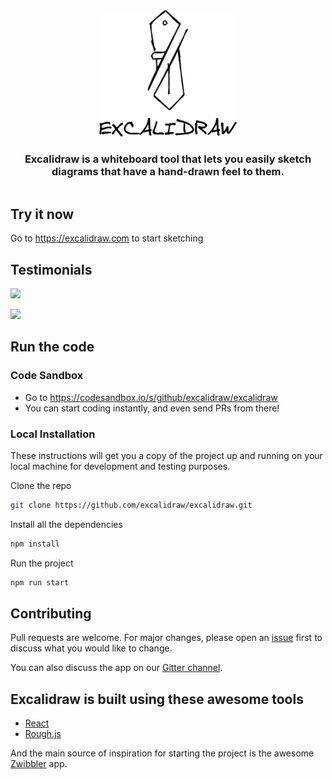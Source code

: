 <div align="center" style="display:flex;flex-direction:column;">
    <a href="https://excalidraw.com">
        <img src=".github/assets/logo.png" alt="" width="220px" height="202"/>
    </a>
    <h3>Excalidraw is a whiteboard tool that lets you easily sketch diagrams that have a hand-drawn feel to them.</h3>
</div>

## Try it now

Go to https://excalidraw.com to start sketching

## Testimonials

<a href="https://twitter.com/Lissy_Sykes/status/1213813117177729026"><img width="398" src="https://user-images.githubusercontent.com/197597/71783813-dbf8a600-2fa0-11ea-9c0d-bb3cc45969e6.png"></a>

<a href="https://twitter.com/dan_abramov/status/1213762494428262400"><img width="398" src="https://user-images.githubusercontent.com/197597/71783990-4d395880-2fa3-11ea-9ad7-186138db5003.png"></a>


## Run the code

### Code Sandbox

- Go to https://codesandbox.io/s/github/excalidraw/excalidraw
- You can start coding instantly, and even send PRs from there!

### Local Installation

These instructions will get you a copy of the project up and running on your local machine for development and testing purposes.

Clone the repo

```bash
git clone https://github.com/excalidraw/excalidraw.git
```

Install all the dependencies

```bash
npm install
```

Run the project

```bash
npm run start
```

## Contributing

Pull requests are welcome. For major changes, please open an [issue](https://github.com/excalidraw/excalidraw/issues) first to discuss what you would like to change.

You can also discuss the app on our [Gitter channel](https://gitter.im/excalidraw/community).

## Excalidraw is built using these awesome tools

- [React](https://reactjs.org/)
- [Rough.js](https://roughjs.com/)

And the main source of inspiration for starting the project is the awesome [Zwibbler](https://zwibbler.com/demo/) app.
